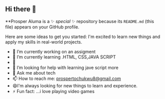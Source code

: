 ## Hi there 👋


**Prosper Aluma  is a ✨ _special_ ✨ repository because its `README.md` (this file) appears on your GitHub profile.

Here are some ideas to get you started:
 I'm  excited to learn new things and apply my skills in real-world projects.
- 🔭 I’m currently working on an assigment 
- 🌱 I’m currently learning .HTML, CSS,JAVA SCRIPT 
- 👯 
- 🤔 I’m looking for help with learning jave script more 
- 💬 Ask me about tech
- 📫 How to reach me: prospertochukwu8@gmail.com
- 😄I'm always looking for new things to learn and experience.
- ⚡ Fun fact: ...i love playing video games


